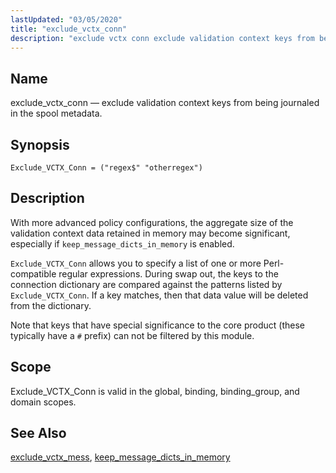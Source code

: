 ```yaml
---
lastUpdated: "03/05/2020"
title: "exclude_vctx_conn"
description: "exclude vctx conn exclude validation context keys from being journaled in the spool metadata Exclude VCTX Conn regex otherregex With more advanced policy configurations the aggregate size of the validation context data retained in memory may become significant especially if keep message dicts in memory is enabled Exclude VCTX Conn..."
---
```


<a name="conf.ref.exclude_vctx_conn"></a> 
## Name

exclude_vctx_conn — exclude validation context keys from being journaled in the spool metadata.

## Synopsis

`Exclude_VCTX_Conn = ("regex$" "otherregex")`

<a name="idp24551072"></a> 
## Description

With more advanced policy configurations, the aggregate size of the validation context data retained in memory may become significant, especially if `keep_message_dicts_in_memory` is enabled.

`Exclude_VCTX_Conn` allows you to specify a list of one or more Perl-compatible regular expressions. During swap out, the keys to the connection dictionary are compared against the patterns listed by `Exclude_VCTX_Conn`. If a key matches, then that data value will be deleted from the dictionary.

Note that keys that have special significance to the core product (these typically have a `#` prefix) can not be filtered by this module.

<a name="idp24556432"></a> 
## Scope

Exclude_VCTX_Conn is valid in the global, binding, binding_group, and domain scopes.

<a name="idp24558304"></a> 
## See Also

[exclude_vctx_mess](/momentum/4/config/ref-exclude-vctx-mess), [keep_message_dicts_in_memory](/momentum/4/config/ref-keep-message-dicts-in-memory)